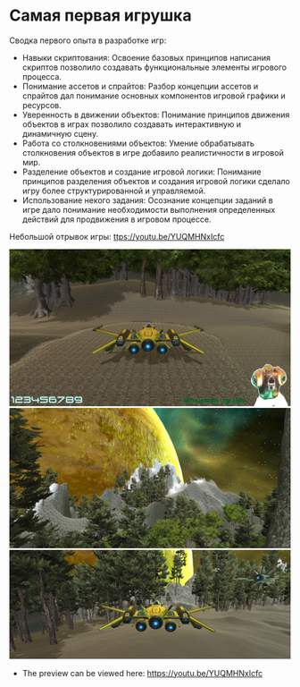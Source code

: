 # Самая первая игрушка

Сводка первого опыта в разработке игр:

- Навыки скриптования: Освоение базовых принципов написания скриптов позволило создавать функциональные элементы игрового процесса.
- Понимание ассетов и спрайтов: Разбор концепции ассетов и спрайтов дал понимание основных компонентов игровой графики и ресурсов.
- Уверенность в движении объектов: Понимание принципов движения объектов в играх позволило создавать интерактивную и динамичную сцену.
- Работа со столкновениями объектов: Умение обрабатывать столкновения объектов в игре добавило реалистичности в игровой мир.
- Разделение объектов и создание игровой логики: Понимание принципов разделения объектов и создания игровой логики сделало игру более структурированной и управляемой.
- Использование некого задания: Осознание концепции заданий в игре дало понимание необходимости выполнения определенных действий для продвижения в игровом процессе.

Небольшой отрывок игры: [ttps://youtu.be/YUQMHNxIcfc](https://youtu.be/lPJ-bPVAfTg)

![Screenshot](https://github.com/ZeRcooI/Argon-Assault/blob/main/Assets/ScreenShots/Screenshot%201.jpg)
![Screenshot](https://github.com/ZeRcooI/Argon-Assault/blob/main/Assets/ScreenShots/Screenshot%202.jpg)
![Screenshot](https://github.com/ZeRcooI/Argon-Assault/blob/main/Assets/ScreenShots/Screenshot%203.jpg)

* The preview can be viewed here: https://youtu.be/YUQMHNxIcfc

